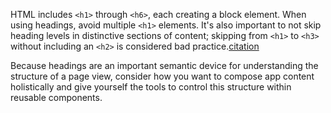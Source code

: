 HTML includes `<h1>` through `<h6>`, each creating a block element. When using headings, avoid multiple `<h1>` elements. It's also important to not skip heading levels in distinctive sections of content; skipping from `<h1>` to `<h3>` without including an `<h2>` is considered bad practice.[citation](https://developer.mozilla.org/en-US/docs/Web/HTML/Element/Heading_Elements#usage_notes)

Because headings are an important semantic device for understanding the structure of a page view, consider how you want to compose app content holistically and give yourself the tools to control this structure within reusable components.
